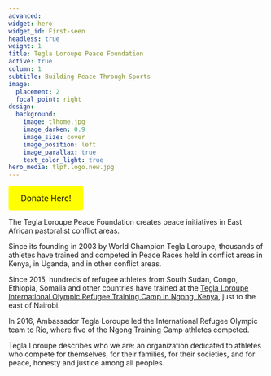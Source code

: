 ```yaml
---
advanced:
widget: hero
widget_id: First-seen
headless: true
weight: 1
title: Tegla Loroupe Peace Foundation
active: true
column: 1
subtitle: Building Peace Through Sports
image:
  placement: 2
  focal_point: right
design:
  background:
    image: tlhome.jpg
    image_darken: 0.9
    image_size: cover
    image_position: left
    image_parallax: true
    text_color_light: true
hero_media: tlpf.logo.new.jpg
---
```

<a id='gfm-charity-donate-link' style='background-color:#ffff00; color: black; border-radius: 4px; padding: 12px 24px; display: inline-block; text-decoration: none; vertical-align: middle; font-size: 16px; font-family: Open Sans,sans-serif; line-height: 24px' role='button' href='https://charity.gofundme.com/o/en/donate-widget/29892'> Donate Here!</a>

The Tegla Loroupe Peace Foundation creates peace initiatives in East African pastoralist conflict areas.


Since its founding in 2003 by World Champion Tegla Loroupe, thousands of athletes have trained and competed in Peace Races held in conflict areas in Kenya, in Uganda, and in other conflict areas.

Since 2015, hundreds of refugee athletes from South Sudan, Congo, Ethiopia, Somalia and other countries have trained at the [Tegla Loroupe International Olympic Refugee Training Camp in Ngong, Kenya](http://bit.ly/37Y0sc3), just  to the east of Nairobi.

In 2016, Ambassador Tegla Loroupe led the International Refugee Olympic team to Rio, where five of the Ngong Training Camp athletes competed.

Tegla Loroupe describes who we are:  an organization dedicated to athletes who compete for themselves, for their families, for their societies, and for peace, honesty and justice among all peoples.
